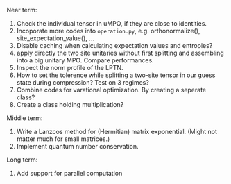 Near term:
1. Check the individual tensor in uMPO, if they are close to identities.
2. Incoporate more codes into `operation.py`, e.g. orthonormalize(), site_expectation_value(), ...
3. Disable caching when calculating expectation values and entropies?
4. apply directly the two site unitaries without first splitting and assembling into a big unitary MPO. Compare
performances.
5. Inspect the norm profile of the LPTN.
6. How to set the tolerence while splitting a two-site tensor in our guess state during compression? Test on 3 regimes?
7. Combine codes for varational optimization. By creating a seperate class?
8. Create a class holding multiplication?

Middle term:
1. Write a Lanzcos method for (Hermitian) matrix exponential. (Might not matter much for small matrices.)
2. Implement quantum number conservation.

Long term:
1. Add support for parallel computation